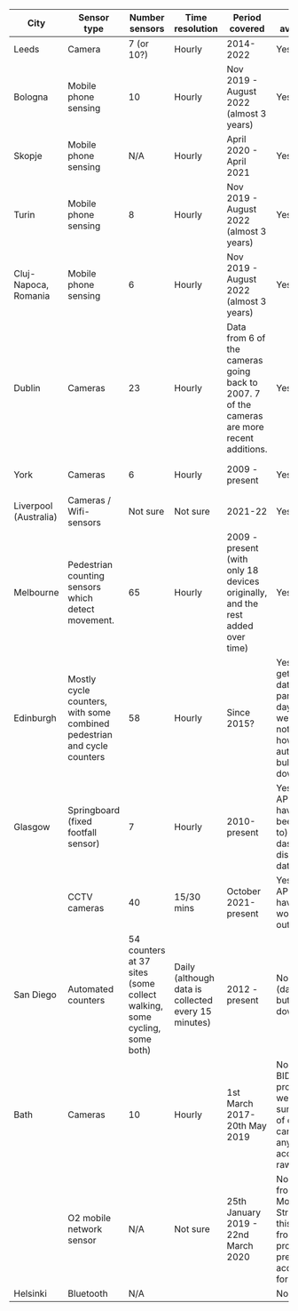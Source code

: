| City | Sensor type | Number sensors | Time resolution | Period covered | Data available? |  |  |  |
|---|---|---|---|---|---|---|---|---|
| Leeds | Camera | 7 (or 10?) | Hourly | 2014-2022 | Yes | Yes | Can download weekly csvs from: https://tinyurl.com/4y3dxxzb |  |
| Bologna | Mobile phone sensing| 10 | Hourly | Nov 2019 - August 2022 (almost 3   years) | Yes | Yes  | Can download one csv for each   month containing hourly data from all sensors from: https://tinyurl.com/2p8ty9f2 | ROCK is an EU project about   maintaining the cultural heritage of historic cities. Haven't found any   specific analysis of the footfall dataset |
| Skopje |Mobile phone sensing | N/A | Hourly | April 2020 - April 2021 | Yes | Yes  | Can download one csv for each   month containing hourly data from all sensors from: https://tinyurl.com/269y7nst | ROCK is an EU project about maintaining the cultural heritage of historic cities. Haven't found any   specific analysis of the footfall dataset |
| Turin | Mobile phone sensing | 8 | Hourly | Nov 2019 - August 2022 (almost 3   years) | Yes | Yes | Can download one csv for each   month containing hourly data from all sensors from: https://tinyurl.com/yc7sdme5 | ROCK is an EU project about   maintaining the cultural heritage of historic cities. Haven't found any   specific analysis of the footfall dataset |
| Cluj-Napoca,   Romania | Mobile phone sensing | 6 | Hourly | Nov 2019 - August 2022 (almost 3   years) | Yes | Yes | Can download one   csv for each month containing hourly data from all sensors from: https://tinyurl.com/2z7a3m3k | ROCK is an EU project about   maintaining the cultural heritage of historic cities. Haven't found any   specific analysis of the footfall dataset |
| Dublin | Cameras | 23 | Hourly  | Data from 6 of   the cameras going back to 2007. 7 of the cameras are more recent   additions.  | Yes | Yes | Can download   hourly data for several years. https://tinyurl.com/2n5he5rv. Also data for nearby: https://tinyurl.com/2hsr6krx | Used in a study   on the effect of covid-19 on mobility:   https://www.sciencedirect.com/science/article/pii/S2210670722001007 |
| York | Cameras  | 6 | Hourly  | 2009 - present | Yes  | Yes | Can download one csv containing hourly data from all sensors from: https://tinyurl.com/ymj68ke6 | Analysis of York   dataset:   https://github.com/AttitudeAdjuster/Analysis-and-Modelling-of-Urban-Footfall-Data-in-York-City-Centre/blob/master/README.md |
| Liverpool   (Australia) | Cameras / Wifi-sensors| Not sure | Not sure | 2021-22 | Yes | Yes | From   here: https://tinyurl.com/3kekyzs7 (but can't work out the format of it - i.e.   how to separate cars/bikes/people) | Data being collected as part of   Smart Cities research project at University of Wollongong |
| Melbourne | Pedestrian counting sensors   which detect movement. | 65 | Hourly | 2009 - present (with only 18   devices originally, and the rest added over time) | Yes | Yes | Can download one csv containing   hourly data from all sensors from:   https://data.melbourne.vic.gov.au/Transport/Pedestrian-Counting-System-Monthly-counts-per-hour/b2ak-trbp |  |
| Edinburgh | Mostly cycle   counters, with some combined pedestrian and cycle counters | 58 | Hourly | Since 2015?  | Yes - can get   hourly data for particular days on website, not sure how you'd automate bulk   download | No | https://edintraveldata.drakewell.com/publicmultinodemap.asp | Haven't seen any |
| Glasgow | Springboard (fixed footfall sensor) | 7 | Hourly | 2010-present | Yes (from API,   but haven't been able to) Also a dashboard displaying data | No | https://developer.glasgow.gov.uk/api-details#api=mobility&operation=footfall |  |
|  | CCTV   cameras | 40 | 15/30 mins | October 2021-present | Yes (from API, but haven't   worked it out) | No | https://developer.glasgow.gov.uk/api-details#api=cctv&operation=get-get-detection-summaries |  |
| San Diego | Automated   counters | 54 counters at 37   sites (some collect walking, some cycling, some both) | Daily (although   data is collected every 15 minutes) | 2012 - present | No (dashboard,   but can't download) | No | https://data.eco-counter.com/public2/?id=100013755 |  |
| Bath | Cameras | 10 | Hourly | 1st March   2017-20th May 2019 | No (Bath BID   produce weekly summaries of data, but can't see any way to access the raw   data) | No | No | Develop predictive footfall   model using 4 different approaches - XGBoost, LSTM (form of neural network),   SARIMAX and Facebook prophet. XGBoost was the most accurate.   http://london.gisruk.org/gisruk2020_proceedings/GISRUK2020_paper_49.pdf |
|  | O2   mobile network sensor | N/A | Not sure | 25th January 2019 - 22nd March   2020 | No (data from Movement   Strategies - this was from MSc project and presumably acquired for this) | No | N/A | Developed   predictive footfall model and explores relationship between events and   demographic composition (tried LSTM and XGBoost machine learning models:   https://tinyurl.com/5n7bx4sm / https://tinyurl.com/vh7d6dh9 |
| Helsinki | Bluetooth | N/A |   |   | No | No |   | Helsinki heat   map: https://www.heatmap.fi/helsinki/ |
